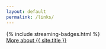 ```yaml
---
layout: default
permalink: /links/
---
```


<section class="section links-page">
  {% include streaming-badges.html %}
  
  <div class="more-info">
    <a href="{{ '/' | relative_url }}">More about {{ site.title }}</a>
  </div>
</section>
